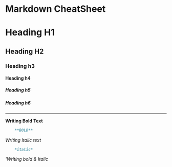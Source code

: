# Markdown CheatSheet

# Heading H1 
## Heading H2
### Heading h3
#### Heading h4
##### Heading h5
##### Heading h6
___



**Writing Bold Text** 
```md
    **BOLD**
```

*Writing Italic text*
```md
    *italic*
```

*'Writing bold & Italic*